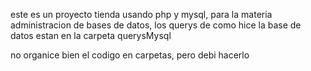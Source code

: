 este es un proyecto tienda usando php y mysql, para la materia administracion de bases de datos, los querys de como hice la base de datos estan en la carpeta querysMysql


no organice bien el codigo en carpetas, pero debi hacerlo